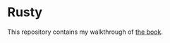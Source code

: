 # Rusty
This repository contains my walkthrough of [the book](https://doc.rust-lang.org/book/title-page.html).
